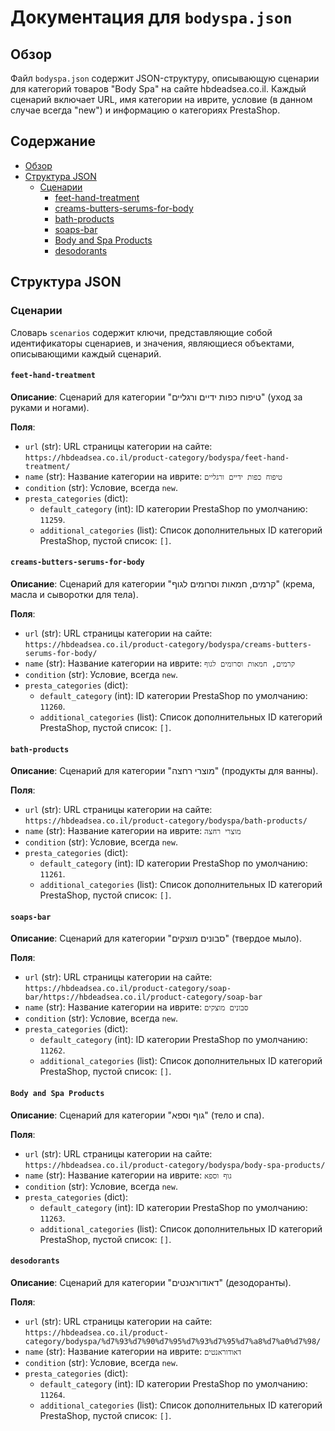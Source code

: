 # Документация для `bodyspa.json`

## Обзор

Файл `bodyspa.json` содержит JSON-структуру, описывающую сценарии для категорий товаров "Body Spa" на сайте hbdeadsea.co.il. Каждый сценарий включает URL, имя категории на иврите, условие (в данном случае всегда "new") и информацию о категориях PrestaShop.

## Содержание

- [Обзор](#обзор)
- [Структура JSON](#структура-json)
    - [Сценарии](#сценарии)
        - [feet-hand-treatment](#feet-hand-treatment)
        - [creams-butters-serums-for-body](#creams-butters-serums-for-body)
        - [bath-products](#bath-products)
        - [soaps-bar](#soaps-bar)
        - [Body and Spa Products](#body-and-spa-products)
        - [desodorants](#desodorants)

## Структура JSON

### Сценарии

Словарь `scenarios` содержит ключи, представляющие собой идентификаторы сценариев, и значения, являющиеся объектами, описывающими каждый сценарий.

#### `feet-hand-treatment`

**Описание**:
Сценарий для категории "טיפוח כפות ידיים ורגליים" (уход за руками и ногами).

**Поля**:
- `url` (str): URL страницы категории на сайте: `https://hbdeadsea.co.il/product-category/bodyspa/feet-hand-treatment/`
- `name` (str): Название категории на иврите: `טיפוח כפות ידיים ורגליים`
- `condition` (str): Условие, всегда `new`.
- `presta_categories` (dict):
    - `default_category` (int): ID категории PrestaShop по умолчанию: `11259`.
    - `additional_categories` (list): Список дополнительных ID категорий PrestaShop, пустой список: `[]`.

#### `creams-butters-serums-for-body`

**Описание**:
Сценарий для категории "קרמים, חמאות וסרומים לגוף" (крема, масла и сыворотки для тела).

**Поля**:
- `url` (str): URL страницы категории на сайте: `https://hbdeadsea.co.il/product-category/bodyspa/creams-butters-serums-for-body/`
- `name` (str): Название категории на иврите: `קרמים, חמאות וסרומים לגוף`
- `condition` (str): Условие, всегда `new`.
- `presta_categories` (dict):
    - `default_category` (int): ID категории PrestaShop по умолчанию: `11260`.
    - `additional_categories` (list): Список дополнительных ID категорий PrestaShop, пустой список: `[]`.

#### `bath-products`

**Описание**:
Сценарий для категории "מוצרי רחצה" (продукты для ванны).

**Поля**:
- `url` (str): URL страницы категории на сайте: `https://hbdeadsea.co.il/product-category/bodyspa/bath-products/`
- `name` (str): Название категории на иврите: `מוצרי רחצה`
- `condition` (str): Условие, всегда `new`.
- `presta_categories` (dict):
    - `default_category` (int): ID категории PrestaShop по умолчанию: `11261`.
    - `additional_categories` (list): Список дополнительных ID категорий PrestaShop, пустой список: `[]`.

#### `soaps-bar`

**Описание**:
Сценарий для категории "סבונים מוצקים" (твердое мыло).

**Поля**:
- `url` (str): URL страницы категории на сайте: `https://hbdeadsea.co.il/product-category/soap-bar/https://hbdeadsea.co.il/product-category/soap-bar`
- `name` (str): Название категории на иврите: `סבונים מוצקים`
- `condition` (str): Условие, всегда `new`.
- `presta_categories` (dict):
    - `default_category` (int): ID категории PrestaShop по умолчанию: `11262`.
    - `additional_categories` (list): Список дополнительных ID категорий PrestaShop, пустой список: `[]`.

#### `Body and Spa Products`

**Описание**:
Сценарий для категории "גוף וספא" (тело и спа).

**Поля**:
- `url` (str): URL страницы категории на сайте: `https://hbdeadsea.co.il/product-category/bodyspa/body-spa-products/`
- `name` (str): Название категории на иврите: `גוף וספא`
- `condition` (str): Условие, всегда `new`.
- `presta_categories` (dict):
    - `default_category` (int): ID категории PrestaShop по умолчанию: `11263`.
    - `additional_categories` (list): Список дополнительных ID категорий PrestaShop, пустой список: `[]`.

#### `desodorants`

**Описание**:
Сценарий для категории "דאודוראנטים" (дезодоранты).

**Поля**:
- `url` (str): URL страницы категории на сайте: `https://hbdeadsea.co.il/product-category/bodyspa/%d7%93%d7%90%d7%95%d7%93%d7%95%d7%a8%d7%a0%d7%98/`
- `name` (str): Название категории на иврите: `דאודוראנטים`
- `condition` (str): Условие, всегда `new`.
- `presta_categories` (dict):
    - `default_category` (int): ID категории PrestaShop по умолчанию: `11264`.
    - `additional_categories` (list): Список дополнительных ID категорий PrestaShop, пустой список: `[]`.